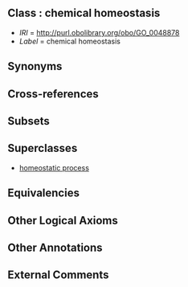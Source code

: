 
## Class : chemical homeostasis

 * *IRI* = http://purl.obolibrary.org/obo/GO_0048878
 * *Label* = chemical homeostasis

## Synonyms


## Cross-references


## Subsets


## Superclasses

 * [homeostatic process](../../GO/92/GO_0042592.md)

## Equivalencies


## Other Logical Axioms


## Other Annotations


## External Comments

